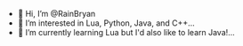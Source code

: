 - 👋 Hi, I’m @RainBryan
- 👀 I’m interested in Lua, Python, Java, and C++...
- 🌱 I’m currently learning Lua but I'd also like to learn Java!...
<!---
- 💞️ I’m looking to collaborate on ...
- 📫 How to reach me ...
--->
<!---
RainBryan/RainBryan is a ✨ special ✨ repository because its `README.md` (this file) appears on your GitHub profile.
You can click the Preview link to take a look at your changes.
--->
